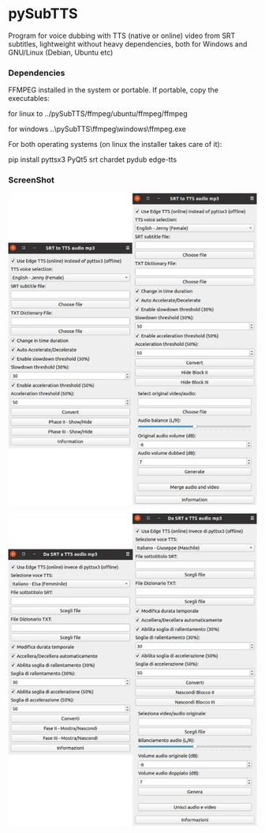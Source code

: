 # pySubTTS
Program for voice dubbing with TTS (native or online) video from SRT subtitles, lightweight without heavy dependencies, both for Windows and GNU/Linux (Debian, Ubuntu etc)

### Dependencies
FFMPEG installed in the system or portable. If portable, copy the executables:

for linux to ../pySubTTS/ffmpeg/ubuntu/ffmpeg/ffmpeg

for windows ..\pySubTTS\ffmpeg\windows\ffmpeg.exe

For both operating systems (on linux the installer takes care of it):

pip install pyttsx3 PyQt5 srt chardet pydub edge-tts

### ScreenShot
![alt text](https://github.com/MoonDragon-MD/pySubTTS/blob/main/img/eng.jpg?raw=true)

![alt text](https://github.com/MoonDragon-MD/pySubTTS/blob/main/img/ita.jpg?raw=true)
